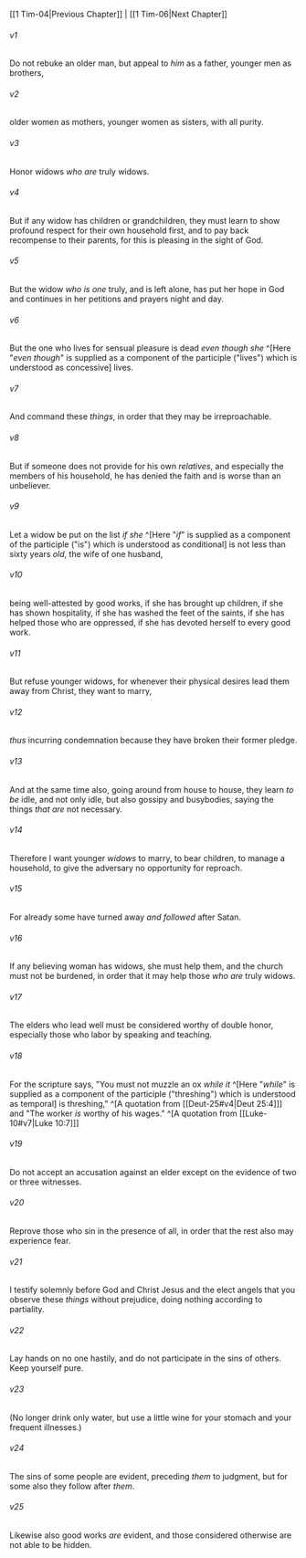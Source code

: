 ﻿---
aliases:
  - 1 Timothy 5
---

[[1 Tim-04|Previous Chapter]] | [[1 Tim-06|Next Chapter]]

###### v1
Do not rebuke an older man, but appeal to _him_ as a father, younger men as brothers,

###### v2
older women as mothers, younger women as sisters, with all purity.

###### v3
Honor widows _who are_ truly widows.

###### v4
But if any widow has children or grandchildren, they must learn to show profound respect for their own household first, and to pay back recompense to their parents, for this is pleasing in the sight of God.

###### v5
But the widow _who is one_ truly, and is left alone, has put her hope in God and continues in her petitions and prayers night and day.

###### v6
But the one who lives for sensual pleasure is dead _even though she_ ^[Here "_even though_" is supplied as a component of the participle ("lives") which is understood as concessive] lives.

###### v7
And command these _things_, in order that they may be irreproachable.

###### v8
But if someone does not provide for his own _relatives_, and especially the members of his household, he has denied the faith and is worse than an unbeliever.

###### v9
Let a widow be put on the list _if she_ ^[Here "_if_" is supplied as a component of the participle ("is") which is understood as conditional] is not less than sixty years _old_, the wife of one husband,

###### v10
being well-attested by good works, if she has brought up children, if she has shown hospitality, if she has washed the feet of the saints, if she has helped those who are oppressed, if she has devoted herself to every good work.

###### v11
But refuse younger widows, for whenever their physical desires lead them away from Christ, they want to marry,

###### v12
_thus_ incurring condemnation because they have broken their former pledge.

###### v13
And at the same time also, going around from house to house, they learn _to be_ idle, and not only idle, but also gossipy and busybodies, saying the things _that are_ not necessary.

###### v14
Therefore I want younger _widows_ to marry, to bear children, to manage a household, to give the adversary no opportunity for reproach.

###### v15
For already some have turned away _and followed_ after Satan.

###### v16
If any believing woman has widows, she must help them, and the church must not be burdened, in order that it may help those _who are_ truly widows.

###### v17
The elders who lead well must be considered worthy of double honor, especially those who labor by speaking and teaching.

###### v18
For the scripture says, "You must not muzzle an ox _while it_ ^[Here "_while_" is supplied as a component of the participle ("threshing") which is understood as temporal] is threshing," ^[A quotation from [[Deut-25#v4|Deut 25:4]]] and "The worker _is_ worthy of his wages." ^[A quotation from [[Luke-10#v7|Luke 10:7]]]

###### v19
Do not accept an accusation against an elder except on the evidence of two or three witnesses.

###### v20
Reprove those who sin in the presence of all, in order that the rest also may experience fear.

###### v21
I testify solemnly before God and Christ Jesus and the elect angels that you observe these _things_ without prejudice, doing nothing according to partiality.

###### v22
Lay hands on no one hastily, and do not participate in the sins of others. Keep yourself pure.

###### v23
(No longer drink only water, but use a little wine for your stomach and your frequent illnesses.)

###### v24
The sins of some people are evident, preceding _them_ to judgment, but for some also they follow after _them_.

###### v25
Likewise also good works _are_ evident, and those considered otherwise are not able to be hidden.